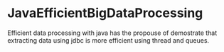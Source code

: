 # JavaEfficientBigDataProcessing
Efficient data processing with java has the propouse of demostrate that extracting data using jdbc is more efficient using thread and queues.
